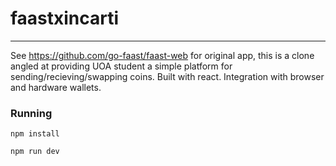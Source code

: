 # faastxincarti

<hr>

See https://github.com/go-faast/faast-web for original app, this is a clone angled at providing UOA student a simple platform for sending/recieving/swapping coins. 
Built with react. Integration with browser and hardware wallets.



<h3>Running</h3>


<code>npm install</code>

<code>npm run dev</code>



